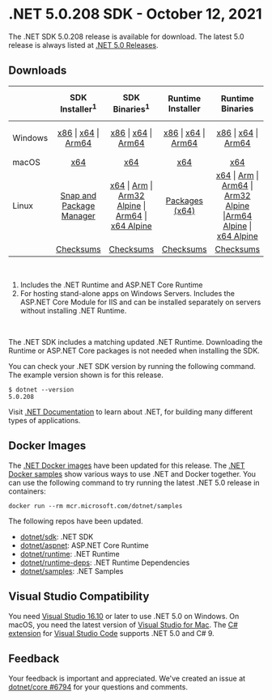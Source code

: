 # .NET 5.0.208 SDK - October 12, 2021

The .NET SDK 5.0.208 release is available for download. The latest 5.0 release is always listed at [.NET 5.0 Releases](../README.md).

## Downloads

|           | SDK Installer<sup>1</sup>                        | SDK Binaries<sup>1</sup>                 | Runtime Installer                                        | Runtime Binaries                                 | ASP.NET Core Runtime           |Windows Desktop Runtime          |
| --------- | :------------------------------------------:     | :----------------------:                 | :---------------------------:                            | :-------------------------:                      | :-----------------:            | :-----------------:            |
| Windows   | [x86][dotnet-sdk-win-x86.exe] \| [x64][dotnet-sdk-win-x64.exe] \| [Arm64][dotnet-sdk-win-arm64.exe] | [x86][dotnet-sdk-win-x86.zip] \| [x64][dotnet-sdk-win-x64.zip] \|  [Arm64][dotnet-sdk-win-arm64.zip] | [x86][dotnet-runtime-win-x86.exe] \| [x64][dotnet-runtime-win-x64.exe] \| [Arm64][dotnet-runtime-win-arm64.exe] | [x86][dotnet-runtime-win-x86.zip] \| [x64][dotnet-runtime-win-x64.zip] \| [Arm64][dotnet-runtime-win-arm64.zip] | [x86][aspnetcore-runtime-win-x86.exe] \| [x64][aspnetcore-runtime-win-x64.exe] \|<br> [Hosting Bundle][dotnet-hosting-win.exe]<sup>2</sup> | [x86][windowsdesktop-runtime-win-x86.exe] \| [x64][windowsdesktop-runtime-win-x64.exe]  \| [Arm64][windowsdesktop-runtime-win-arm64.exe] |
| macOS     | [x64][dotnet-sdk-osx-x64.pkg]  | [x64][dotnet-sdk-osx-x64.tar.gz]     | [x64][dotnet-runtime-osx-x64.pkg] | [x64][dotnet-runtime-osx-x64.tar.gz] | [x64][aspnetcore-runtime-osx-x64.tar.gz] | - |<sup>1</sup>
| Linux     |  [Snap and Package Manager](../install-linux.md)  | [x64][dotnet-sdk-linux-x64.tar.gz] \| [Arm][dotnet-sdk-linux-arm.tar.gz] \| [Arm32 Alpine][dotnet-sdk-linux-arm.tar.gz] \| [Arm64][dotnet-sdk-linux-arm64.tar.gz] \| [x64 Alpine][dotnet-sdk-linux-musl-x64.tar.gz] | [Packages (x64)][linux-packages] | [x64][dotnet-runtime-linux-x64.tar.gz] \| [Arm][dotnet-runtime-linux-arm.tar.gz] \| [Arm64][dotnet-runtime-linux-arm64.tar.gz] \| [Arm32 Alpine][dotnet-runtime-linux-musl-arm.tar.gz]  \|[Arm64 Alpine][dotnet-runtime-linux-musl-arm64.tar.gz] \| [x64 Alpine][dotnet-runtime-linux-musl-x64.tar.gz] | [x64][aspnetcore-runtime-linux-x64.tar.gz]<sup>1</sup>  \| [Arm][aspnetcore-runtime-linux-arm.tar.gz]<sup>1</sup> \| [Arm64][aspnetcore-runtime-linux-arm64.tar.gz]<sup>1</sup> \| [x64 Alpine][aspnetcore-runtime-linux-musl-x64.tar.gz] | - | <sup>1</sup> |
|  | [Checksums][checksums-sdk]                             | [Checksums][checksums-sdk]                                      | [Checksums][checksums-runtime]                             | [Checksums][checksums-runtime]  | [Checksums][checksums-runtime]  | [Checksums][checksums-runtime]

</br>

1. Includes the .NET Runtime and ASP.NET Core Runtime
2. For hosting stand-alone apps on Windows Servers. Includes the ASP.NET Core Module for IIS and can be installed separately on servers without installing .NET Runtime.

</br>

The .NET SDK includes a matching updated .NET Runtime. Downloading the Runtime or ASP.NET Core packages is not needed when installing the SDK.

You can check your .NET SDK version by running the following command. The example version shown is for this release.

```console
$ dotnet --version
5.0.208
```
Visit [.NET Documentation](https://learn.microsoft.com/dotnet/core/) to learn about .NET, for building many different types of applications.

## Docker Images

The [.NET Docker images](https://hub.docker.com/_/microsoft-dotnet) have been updated for this release. The [.NET Docker samples](https://github.com/dotnet/dotnet-docker/blob/main/samples/README.md) show various ways to use .NET and Docker together. You can use the following command to try running the latest .NET 5.0 release in containers:

```console
docker run --rm mcr.microsoft.com/dotnet/samples
```

The following repos have been updated.

* [dotnet/sdk](https://hub.docker.com/_/microsoft-dotnet-sdk/): .NET SDK
* [dotnet/aspnet](https://hub.docker.com/_/microsoft-dotnet-aspnet/): ASP.NET Core Runtime
* [dotnet/runtime](https://hub.docker.com/_/microsoft-dotnet-runtime/): .NET Runtime
* [dotnet/runtime-deps](https://hub.docker.com/_/microsoft-dotnet-runtime-deps/): .NET Runtime Dependencies
* [dotnet/samples](https://hub.docker.com/_/microsoft-dotnet-samples/): .NET Samples

## Visual Studio Compatibility

You need [Visual Studio 16.10](https://visualstudio.microsoft.com) or later to use .NET 5.0 on Windows. On macOS, you need the latest version of [Visual Studio for Mac](https://visualstudio.microsoft.com/vs/mac/). The [C# extension](https://code.visualstudio.com/docs/languages/dotnet) for [Visual Studio Code](https://code.visualstudio.com/) supports .NET 5.0 and C# 9.


## Feedback

Your feedback is important and appreciated. We've created an issue at [dotnet/core #6794](https://github.com/dotnet/core/issues/6794) for your questions and comments.


[blob-runtime]: https://dotnetcli.blob.core.windows.net/dotnet/Runtime/
[blob-sdk]: https://dotnetcli.blob.core.windows.net/dotnet/Sdk/
[release-notes]: https://github.com/dotnet/core/blob/main/release-notes/5.0/5.0.11/5.0.11.md

[checksums-runtime]: https://dotnetcli.blob.core.windows.net/dotnet/checksums/5.0.11-sha.txt
[checksums-sdk]: https://dotnetcli.blob.core.windows.net/dotnet/checksums/5.0.11-sha.txt

[linux-install]: https://learn.microsoft.com/dotnet/core/install/linux
[linux-setup]: https://github.com/dotnet/core/blob/main/Documentation/linux-setup.md

[dotnet-blog]:  https://devblogs.microsoft.com/dotnet/october-2021-updates/



[linux-packages]: ../install-linux.md



[//]: # ( Runtime 5.0.11)
[dotnet-runtime-linux-arm.tar.gz]: https://download.visualstudio.microsoft.com/download/pr/42213f70-6317-4b02-a3b9-3d4dbe301b0a/f13a87a5bb4af3259ea552c0e7b3244e/dotnet-runtime-5.0.11-linux-arm.tar.gz
[dotnet-runtime-linux-arm64.tar.gz]: https://download.visualstudio.microsoft.com/download/pr/c1d77e74-541f-40a6-b84d-edc6626530f1/d65b9d134f80a8cbc0d4ee6437f67bf5/dotnet-runtime-5.0.11-linux-arm64.tar.gz
[dotnet-runtime-linux-musl-arm.tar.gz]: https://download.visualstudio.microsoft.com/download/pr/e51b3880-e184-4c8a-a531-901b27ee71a4/47e1ec82f56ed1575b968cdde05f8a6b/dotnet-runtime-5.0.11-linux-musl-arm.tar.gz
[dotnet-runtime-linux-musl-arm64.tar.gz]: https://download.visualstudio.microsoft.com/download/pr/9ef5df77-b235-4185-a724-f9a06c957224/55d83e03b411b3fb5530ba4f70f0da8a/dotnet-runtime-5.0.11-linux-musl-arm64.tar.gz
[dotnet-runtime-linux-musl-x64.tar.gz]: https://download.visualstudio.microsoft.com/download/pr/7d661c5b-ad29-452d-8b78-b1ba2d61b29d/8c41ef905e0c9d7543b292432d7dd064/dotnet-runtime-5.0.11-linux-musl-x64.tar.gz
[dotnet-runtime-linux-x64.tar.gz]: https://download.visualstudio.microsoft.com/download/pr/4652f15f-0061-4b13-aa61-0c1d23c3b290/af67e2036f0086a3794ba988233b41ae/dotnet-runtime-5.0.11-linux-x64.tar.gz
[dotnet-runtime-osx-x64.pkg]: https://download.visualstudio.microsoft.com/download/pr/f241f934-a4cc-400a-8d03-a5ab50c25fea/1c8600ad088a42b157c073454e80039a/dotnet-runtime-5.0.11-osx-x64.pkg
[dotnet-runtime-osx-x64.tar.gz]: https://download.visualstudio.microsoft.com/download/pr/7c468308-1a9c-4a27-995c-c6b7abb3b836/bbafc217b524cb3cceda376ae1d4f3c3/dotnet-runtime-5.0.11-osx-x64.tar.gz
[dotnet-runtime-win-arm64.exe]: https://download.visualstudio.microsoft.com/download/pr/7930c212-84fc-48e6-93c8-b604cc6463c8/bae4121788cb0ee15370ca45802a34af/dotnet-runtime-5.0.11-win-arm64.exe
[dotnet-runtime-win-arm64.zip]: https://download.visualstudio.microsoft.com/download/pr/0d8f2620-95cc-4d8d-bcce-83cbacb8b8ee/32dd6e205397aff3067789d4b6e264aa/dotnet-runtime-5.0.11-win-arm64.zip
[dotnet-runtime-win-x64.exe]: https://download.visualstudio.microsoft.com/download/pr/240681b9-686b-4147-bda0-ae3004addc6d/dba078f8eb8e6f9a6a9f616c414ef365/dotnet-runtime-5.0.11-win-x64.exe
[dotnet-runtime-win-x64.zip]: https://download.visualstudio.microsoft.com/download/pr/77e2cc05-9221-4bee-9ed4-b3414aa8da5e/ae1e859ff4395b83e22a61ec24e299d0/dotnet-runtime-5.0.11-win-x64.zip
[dotnet-runtime-win-x86.exe]: https://download.visualstudio.microsoft.com/download/pr/5d8afe47-8a54-4ca0-b34d-57120fa66d23/114044f7cfa4d581a49cefc47f3a8717/dotnet-runtime-5.0.11-win-x86.exe
[dotnet-runtime-win-x86.zip]: https://download.visualstudio.microsoft.com/download/pr/6997580b-59bd-470c-921e-77ac2b8cad41/47826fe2d249b27f8bafed9d4f9c7af8/dotnet-runtime-5.0.11-win-x86.zip

[//]: # ( WindowsDesktop 5.0.11)
[windowsdesktop-runtime-win-arm64.exe]: https://download.visualstudio.microsoft.com/download/pr/a5e2ce05-7b16-46fe-b88c-4d3bf94f9bc6/a374ef55059f7bfe61daca61a152c8a1/windowsdesktop-runtime-5.0.11-win-arm64.exe
[windowsdesktop-runtime-win-x64.exe]: https://download.visualstudio.microsoft.com/download/pr/06de9c13-4207-44e3-a802-1c90ff44048d/0d6cb312c95c7094434c381f77c75d8c/windowsdesktop-runtime-5.0.11-win-x64.exe
[windowsdesktop-runtime-win-x86.exe]: https://download.visualstudio.microsoft.com/download/pr/0393fb31-b54e-4325-ba45-2b682fd6a43d/90036afbb9671be618554bf8fae3f66f/windowsdesktop-runtime-5.0.11-win-x86.exe

[//]: # ( ASP 5.0.11)
[aspnetcore-runtime-linux-arm.tar.gz]: https://download.visualstudio.microsoft.com/download/pr/a7126edf-69d6-4c87-8701-9f1e8c9cc261/27ebfe3ee12c8b123cb98d7f02335126/aspnetcore-runtime-5.0.11-linux-arm.tar.gz
[aspnetcore-runtime-linux-arm64.tar.gz]: https://download.visualstudio.microsoft.com/download/pr/95be731b-40c7-4fc8-8649-e74edf9c56d7/6d20942920ca8bebaccf8c359d3866a6/aspnetcore-runtime-5.0.11-linux-arm64.tar.gz
[aspnetcore-runtime-linux-musl-arm.tar.gz]: https://download.visualstudio.microsoft.com/download/pr/35db3bba-18fa-4481-b954-fb798babc1cc/44a62da4e9d105e40433ee9d5cfd6ac9/aspnetcore-runtime-5.0.11-linux-musl-arm.tar.gz
[aspnetcore-runtime-linux-musl-arm64.tar.gz]: https://download.visualstudio.microsoft.com/download/pr/89a19400-ce4c-4d1f-8788-c7f3d5584ae6/ddcdc6185b161e86d5de94b4fc69cc43/aspnetcore-runtime-5.0.11-linux-musl-arm64.tar.gz
[aspnetcore-runtime-linux-musl-x64.tar.gz]: https://download.visualstudio.microsoft.com/download/pr/1941a86d-1233-4a05-aa93-f8fd8f431310/05ff89d2af9db7f2f597973ef83924f9/aspnetcore-runtime-5.0.11-linux-musl-x64.tar.gz
[aspnetcore-runtime-linux-x64.tar.gz]: https://download.visualstudio.microsoft.com/download/pr/ac2cec9e-f5ab-44db-8fa9-aba5e5cf7378/956dac1b6510675a0ae8705918e22df7/aspnetcore-runtime-5.0.11-linux-x64.tar.gz
[aspnetcore-runtime-osx-x64.tar.gz]: https://download.visualstudio.microsoft.com/download/pr/6f21e896-2c53-47f1-874c-2a8758d0c388/5d79a59d2ca3e724e498b8d3530cd5d6/aspnetcore-runtime-5.0.11-osx-x64.tar.gz
[aspnetcore-runtime-win-arm64.zip]: https://download.visualstudio.microsoft.com/download/pr/22ffdd6e-8904-4ed6-af6e-24585a133732/770acce4be2152d3a1c55424719cf965/aspnetcore-runtime-5.0.11-win-arm64.zip
[aspnetcore-runtime-win-x64.exe]: https://download.visualstudio.microsoft.com/download/pr/1f45eb5c-3d3d-423a-aacb-6a596f271632/df34923f6f1ec035b3049a7b5db05947/aspnetcore-runtime-5.0.11-win-x64.exe
[aspnetcore-runtime-win-x64.zip]: https://download.visualstudio.microsoft.com/download/pr/a5bc5aa8-1ff0-4da2-a2ac-3d45b2fd6776/f1c683975ea741327f7f0c2ccd534418/aspnetcore-runtime-5.0.11-win-x64.zip
[aspnetcore-runtime-win-x86.exe]: https://download.visualstudio.microsoft.com/download/pr/0358616c-d42e-435a-a970-c6d219fb2ada/076b712cc24c291b8f2387df9c853842/aspnetcore-runtime-5.0.11-win-x86.exe
[aspnetcore-runtime-win-x86.zip]: https://download.visualstudio.microsoft.com/download/pr/4c4e8fc8-ed7f-4a0c-8580-983dd9d14073/bc6c4f885f7316280ca1cee581256434/aspnetcore-runtime-5.0.11-win-x86.zip
[dotnet-hosting-win.exe]: https://download.visualstudio.microsoft.com/download/pr/df452763-4b7d-490a-bc03-bd1003d3ff4c/665ee1786528809f33e791558b69cf51/dotnet-hosting-5.0.11-win.exe

[//]: # ( SDK 5.0.208)
[dotnet-sdk-linux-arm.tar.gz]: https://download.visualstudio.microsoft.com/download/pr/52fdcdbb-51e7-44b4-a661-bc7346fef88e/4f1a6e1ba0683904d59665f4b4a72582/dotnet-sdk-5.0.208-linux-arm.tar.gz
[dotnet-sdk-linux-arm64.tar.gz]: https://download.visualstudio.microsoft.com/download/pr/198966db-35cf-4e7f-8932-2dee8e596f47/366f2598486cd42a21aebc46ac06f199/dotnet-sdk-5.0.208-linux-arm64.tar.gz
[dotnet-sdk-linux-musl-arm.tar.gz]: https://download.visualstudio.microsoft.com/download/pr/8c84a651-9fbb-4fb2-88de-6a88db3489f6/8b09be9db3a1207442d301707c9a2d40/dotnet-sdk-5.0.208-linux-musl-arm.tar.gz
[dotnet-sdk-linux-musl-arm64.tar.gz]: https://download.visualstudio.microsoft.com/download/pr/ca26d9f2-f69b-4387-87e8-83d809b36ae8/18319edfa40c71217e1395fedd3670d9/dotnet-sdk-5.0.208-linux-musl-arm64.tar.gz
[dotnet-sdk-linux-musl-x64.tar.gz]: https://download.visualstudio.microsoft.com/download/pr/b4f09772-7120-4d4a-afc6-e5fa951d300d/9e27792e61801749704807c75916bd07/dotnet-sdk-5.0.208-linux-musl-x64.tar.gz
[dotnet-sdk-linux-x64.tar.gz]: https://download.visualstudio.microsoft.com/download/pr/dcafe680-dc02-49bd-abd1-06126c64a495/d07b5f66059bc7806ba88f387767d905/dotnet-sdk-5.0.208-linux-x64.tar.gz
[dotnet-sdk-linux-x64.zip]: https://download.visualstudio.microsoft.com/download/pr/13ef6a25-8d5f-4c9a-9c6d-8e186e3497a5/791a95383fa4fecd9139dbb46044e3ec/dotnet-sdk-5.0.208-linux-x64.zip
[dotnet-sdk-osx-x64.pkg]: https://download.visualstudio.microsoft.com/download/pr/8d55e3f5-8dd7-455f-9598-7128496e8509/8e2a0342882d0602cd8780d872ba4b80/dotnet-sdk-5.0.208-osx-x64.pkg
[dotnet-sdk-osx-x64.tar.gz]: https://download.visualstudio.microsoft.com/download/pr/b8de1a8d-7057-4d0d-96e5-05a337c7a7fb/672d63605c970980838bec15cd24e655/dotnet-sdk-5.0.208-osx-x64.tar.gz
[dotnet-sdk-win-arm64.exe]: https://download.visualstudio.microsoft.com/download/pr/933350a1-eb84-42ee-81c3-b305c24b00a5/450dcdb05c83778da50db8a58c8704b0/dotnet-sdk-5.0.208-win-arm64.exe
[dotnet-sdk-win-arm64.zip]: https://download.visualstudio.microsoft.com/download/pr/19d6748d-4738-461c-88f5-ee871052b1a8/b3f4e8280a5d910dfd99c65f38e273dd/dotnet-sdk-5.0.208-win-arm64.zip
[dotnet-sdk-win-x64.exe]: https://download.visualstudio.microsoft.com/download/pr/b92a6105-b744-4e7c-ae7b-e9eadc4edc7a/92f550afbd5df2609730b0db3db61fae/dotnet-sdk-5.0.208-win-x64.exe
[dotnet-sdk-win-x64.zip]: https://download.visualstudio.microsoft.com/download/pr/05e1f9b1-242b-47e5-8a50-bbdc17ea48bc/07798b0eda7cf83152ff24211b79295c/dotnet-sdk-5.0.208-win-x64.zip
[dotnet-sdk-win-x86.exe]: https://download.visualstudio.microsoft.com/download/pr/14a8afa9-ca18-4dae-ada9-794f14be06bd/e11eb68e3919bdb143c5d31cd7c95c1f/dotnet-sdk-5.0.208-win-x86.exe
[dotnet-sdk-win-x86.zip]: https://download.visualstudio.microsoft.com/download/pr/1d26cf8b-8d23-4757-acab-9ea3f02ba5e5/003b72a35e7d6a55948a6a7283ee18c9/dotnet-sdk-5.0.208-win-x86.zip
